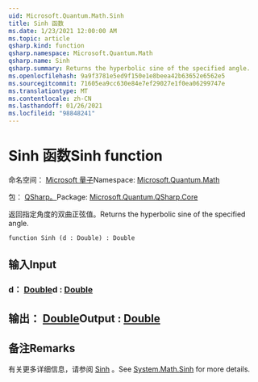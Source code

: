 ```yaml
---
uid: Microsoft.Quantum.Math.Sinh
title: Sinh 函数
ms.date: 1/23/2021 12:00:00 AM
ms.topic: article
qsharp.kind: function
qsharp.namespace: Microsoft.Quantum.Math
qsharp.name: Sinh
qsharp.summary: Returns the hyperbolic sine of the specified angle.
ms.openlocfilehash: 9a9f3781e5ed9f150e1e8beea42b63652e6562e5
ms.sourcegitcommit: 71605ea9cc630e84e7ef29027e1f0ea06299747e
ms.translationtype: MT
ms.contentlocale: zh-CN
ms.lasthandoff: 01/26/2021
ms.locfileid: "98848241"
---
```

# <a name="sinh-function"></a><span data-ttu-id="4ef73-102">Sinh 函数</span><span class="sxs-lookup"><span data-stu-id="4ef73-102">Sinh function</span></span>

<span data-ttu-id="4ef73-103">命名空间： [Microsoft 量子](xref:Microsoft.Quantum.Math)</span><span class="sxs-lookup"><span data-stu-id="4ef73-103">Namespace: [Microsoft.Quantum.Math](xref:Microsoft.Quantum.Math)</span></span>

<span data-ttu-id="4ef73-104">包： [QSharp。](https://nuget.org/packages/Microsoft.Quantum.QSharp.Core)</span><span class="sxs-lookup"><span data-stu-id="4ef73-104">Package: [Microsoft.Quantum.QSharp.Core](https://nuget.org/packages/Microsoft.Quantum.QSharp.Core)</span></span>


<span data-ttu-id="4ef73-105">返回指定角度的双曲正弦值。</span><span class="sxs-lookup"><span data-stu-id="4ef73-105">Returns the hyperbolic sine of the specified angle.</span></span>

```qsharp
function Sinh (d : Double) : Double
```


## <a name="input"></a><span data-ttu-id="4ef73-106">输入</span><span class="sxs-lookup"><span data-stu-id="4ef73-106">Input</span></span>

### <a name="d--double"></a><span data-ttu-id="4ef73-107">d： [Double](xref:microsoft.quantum.lang-ref.double)</span><span class="sxs-lookup"><span data-stu-id="4ef73-107">d : [Double](xref:microsoft.quantum.lang-ref.double)</span></span>





## <a name="output--double"></a><span data-ttu-id="4ef73-108">输出： [Double](xref:microsoft.quantum.lang-ref.double)</span><span class="sxs-lookup"><span data-stu-id="4ef73-108">Output : [Double](xref:microsoft.quantum.lang-ref.double)</span></span>



## <a name="remarks"></a><span data-ttu-id="4ef73-109">备注</span><span class="sxs-lookup"><span data-stu-id="4ef73-109">Remarks</span></span>

<span data-ttu-id="4ef73-110">有关更多详细信息，请参阅 [Sinh](https://docs.microsoft.com/dotnet/api/system.math.sinh) 。</span><span class="sxs-lookup"><span data-stu-id="4ef73-110">See [System.Math.Sinh](https://docs.microsoft.com/dotnet/api/system.math.sinh) for more details.</span></span>